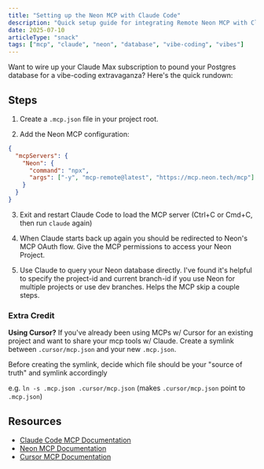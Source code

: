 ```yaml
---
title: "Setting up the Neon MCP with Claude Code"
description: "Quick setup guide for integrating Remote Neon MCP with Claude Code for database access"
date: 2025-07-10
articleType: "snack"
tags: ["mcp", "claude", "neon", "database", "vibe-coding", "vibes"]
---
```


Want to wire up your Claude Max subscription to pound your Postgres database for a vibe-coding extravaganza? Here's the quick rundown:

## Steps

1. Create a `.mcp.json` file in your project root.

2. Add the Neon MCP configuration:

```json
{
  "mcpServers": {
    "Neon": {
      "command": "npx",
      "args": ["-y", "mcp-remote@latest", "https://mcp.neon.tech/mcp"]
    }
  }
}
```

3. Exit and restart Claude Code to load the MCP server (Ctrl+C or Cmd+C, then run `claude` again)

4. When Claude starts back up again you should be redirected to Neon's MCP OAuth flow. Give the MCP permissions to access your Neon Project.

5. Use Claude to query your Neon database directly. I've found it's helpful to specify the project-id and current branch-id if you use Neon for multiple projects or use dev branches. Helps the MCP skip a couple steps.

### Extra Credit

**Using Cursor?**
If you've already been using MCPs w/ Cursor for an existing project and want to share your mcp tools w/ Claude. Create a symlink between `.cursor/mcp.json` and your new `.mcp.json`.

Before creating the symlink, decide which file should be your "source of truth" and symlink accordingly

e.g. `ln -s .mcp.json .cursor/mcp.json` (makes `.cursor/mcp.json` point to `.mcp.json`)

## Resources

- [Claude Code MCP Documentation](https://docs.anthropic.com/en/docs/claude-code/mcp#project-scope)
- [Neon MCP Documentation](https://neon.com/docs/ai/neon-mcp-server)
- [Cursor MCP Documentation](https://docs.cursor.com/context/mcp)
